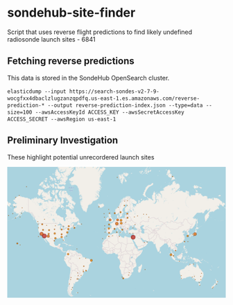 # sondehub-site-finder
Script that uses reverse flight predictions to find likely undefined radiosonde launch sites - 6841

## Fetching reverse predictions

This data is stored in the SondeHub OpenSearch cluster.

```
elasticdump --input https://search-sondes-v2-7-9-wocgfxx4dbaclzlugzanzqpdfq.us-east-1.es.amazonaws.com/reverse-prediction-* --output reverse-prediction-index.json --type=data --size=100 --awsAccessKeyId ACCESS_KEY --awsSecretAccessKey ACCESS_SECRET --awsRegion us-east-1
```

## Preliminary Investigation

These highlight potential unrecordered launch sites

![Preliminary Map](assets/preliminary-map.png)